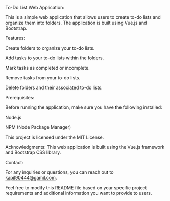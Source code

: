 To-Do List Web Application:

This is a simple web application that allows users to create to-do lists and organize them into folders. The application is built using Vue.js and Bootstrap.



Features:

Create folders to organize your to-do lists.

Add tasks to your to-do lists within the folders.

Mark tasks as completed or incomplete.

Remove tasks from your to-do lists.

Delete folders and their associated to-do lists.




Prerequisites:

Before running the application, make sure you have the following installed:

Node.js

NPM (Node Package Manager)



This project is licensed under the MIT License.




Acknowledgments:
This web application is built using the Vue.js framework and Bootstrap CSS library.




Contact:

For any inquiries or questions, you can reach out to kapil90444@gamil.com.




Feel free to modify this README file based on your specific project requirements and additional information you want to provide to users.
